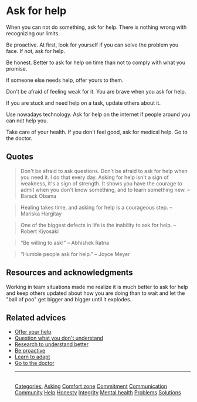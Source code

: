 # Ask for help

When you can not do something, ask for help. There is nothing wrong with recognizing our limits.

Be proactive. At first, look for yourself if you can solve the problem you face. If not, ask for help.

Be honest. Better to ask for help on time than not to comply with what you promise.

If someone else needs help, offer yours to them.

Don't be afraid of feeling weak for it. You are brave when you ask for help.

If you are stuck and need help on a task, update others about it.

Use nowadays technology. Ask for help on the internet if people around you can not help you.

Take care of your health. If you don't feel good, ask for medical help. Go to the doctor.

## Quotes

> Don't be afraid to ask questions. Don't be afraid to ask for help when you need it. I do that every day. Asking for help isn't a sign of weakness, it's a sign of strength. It shows you have the courage to admit when you don't know something, and to learn something new. – Barack Obama

> Healing takes time, and asking for help is a courageous step. – Mariska Hargitay

> One of the biggest defects in life is the inability to ask for help. – Robert Kiyosaki

> “Be willing to ask!” – Abhishek Ratna

> “Humble people ask for help.” – Joyce Meyer

## Resources and acknowledgments

Working in team situations made me realize it is much better to ask for help and keep others updated about how you are doing than to wait and let the "ball of poo" get bigger and bigger until it explodes.

## Related advices

- [Offer your help](Offer%20your%20help/index.md)
- [Question what you don't understand](Question%20what%20you%20don't%20understand/index.md)
- [Research to understand better](Research%20to%20understand%20better/index.md)
- [Be proactive](Be%20proactive/index.md)
- [Learn to adapt](Learn%20to%20adapt/index.md)
- [Go to the doctor](Go%20to%20the%20doctor/index.md)<hr/><br/>[Categories:](Categories/index.md) [Asking](Categories/Asking.md) [Comfort zone](Categories/Comfort%20zone.md) [Commitment](Categories/Commitment.md) [Communication](Categories/Communication.md) [Community](Categories/Community.md) [Help](Categories/Help.md) [Honesty](Categories/Honesty.md) [Integrity](Categories/Integrity.md) [Mental health](Categories/Mental%20health.md) [Problems](Categories/Problems.md) [Solutions](Categories/Solutions.md)